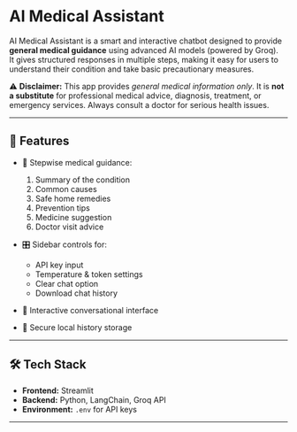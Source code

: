 # AI Medical Assistant  

AI Medical Assistant is a smart and interactive chatbot designed to provide **general medical guidance** using advanced AI models (powered by Groq).  
It gives structured responses in multiple steps, making it easy for users to understand their condition and take basic precautionary measures.  

⚠️ **Disclaimer:** This app provides *general medical information only*. It is **not a substitute** for professional medical advice, diagnosis, treatment, or emergency services. Always consult a doctor for serious health issues.  

---

## 🚀 Features
- 🧾 Stepwise medical guidance:
  1. Summary of the condition  
  2. Common causes  
  3. Safe home remedies  
  4. Prevention tips  
  5. Medicine suggestion  
  6. Doctor visit advice  

- 🎛️ Sidebar controls for:
  - API key input  
  - Temperature & token settings  
  - Clear chat option  
  - Download chat history  

- 💬 Interactive conversational interface  
- 📂 Secure local history storage  

---

## 🛠️ Tech Stack
- **Frontend:** Streamlit  
- **Backend:** Python, LangChain, Groq API  
- **Environment:** `.env` for API keys  

---
